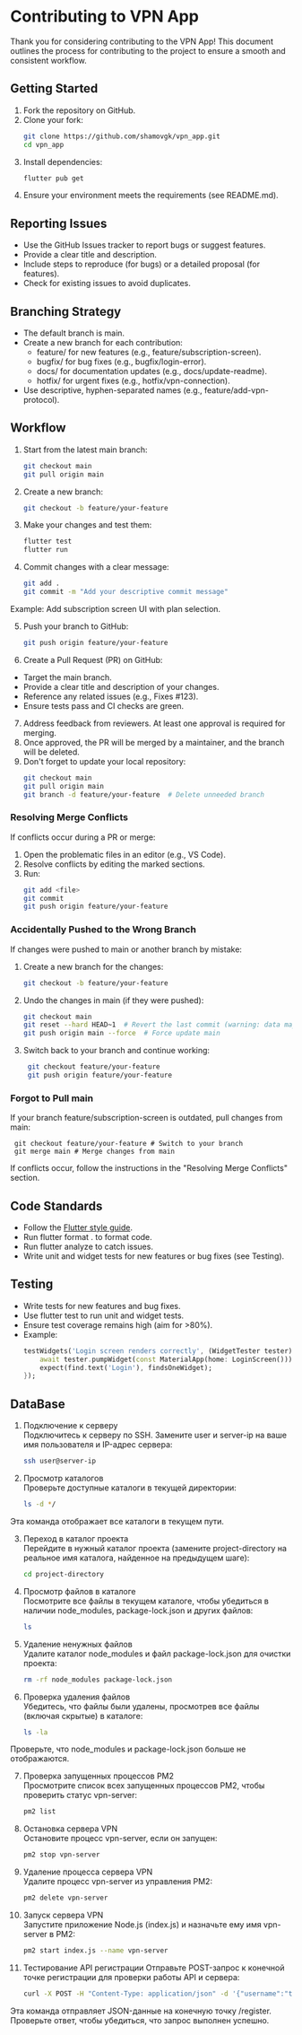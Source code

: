 # Contributing to VPN App

Thank you for considering contributing to the VPN App! This document outlines the process for contributing to the project to ensure a smooth and consistent workflow.

## Getting Started
1. Fork the repository on GitHub.
2. Clone your fork:
   ```bash
   git clone https://github.com/shamovgk/vpn_app.git
   cd vpn_app
3. Install dependencies:
   ```bash
   flutter pub get
4. Ensure your environment meets the requirements (see README.md).

## Reporting Issues
 - Use the GitHub Issues tracker to report bugs or suggest features.
 - Provide a clear title and description.
 - Include steps to reproduce (for bugs) or a detailed proposal (for features).
 - Check for existing issues to avoid duplicates.

## Branching Strategy
 - The default branch is main.
 - Create a new branch for each contribution:
     - feature/<feature-name> for new features (e.g., feature/subscription-screen).
     - bugfix/<bug-description> for bug fixes (e.g., bugfix/login-error).
     - docs/<doc-update> for documentation updates (e.g., docs/update-readme).
     - hotfix/<issue-description> for urgent fixes (e.g., hotfix/vpn-connection).
 - Use descriptive, hyphen-separated names (e.g., feature/add-vpn-protocol).

## Workflow
1. Start from the latest main branch:
    ```bash
    git checkout main
    git pull origin main
2. Create a new branch:
    ```bash
    git checkout -b feature/your-feature
3. Make your changes and test them:
    ```bash
    flutter test
    flutter run
4. Commit changes with a clear message:
    ```bash
    git add .
    git commit -m "Add your descriptive commit message"
    
Example: Add subscription screen UI with plan selection. 

5. Push your branch to GitHub:
   ```bash
   git push origin feature/your-feature  
6. Create a Pull Request (PR) on GitHub:
 - Target the main branch.
 - Provide a clear title and description of your changes.
 - Reference any related issues (e.g., Fixes #123).
 - Ensure tests pass and CI checks are green. 
7. Address feedback from reviewers. At least one approval is required for merging.
8. Once approved, the PR will be merged by a maintainer, and the branch will be deleted.
9. Don't forget to update your local repository:
    ```bash
    git checkout main
    git pull origin main
    git branch -d feature/your-feature  # Delete unneeded branch

### Resolving Merge Conflicts
If conflicts occur during a PR or merge:
1. Open the problematic files in an editor (e.g., VS Code).
2. Resolve conflicts by editing the marked sections.
3. Run:
    ```bash
    git add <file>
    git commit
    git push origin feature/your-feature
    
### Accidentally Pushed to the Wrong Branch
If changes were pushed to main or another branch by mistake:

1. Create a new branch for the changes:
    ```bash
    git checkout -b feature/your-feature
2. Undo the changes in main (if they were pushed):
    ```bash
    git checkout main
    git reset --hard HEAD~1  # Revert the last commit (warning: data may be lost)
    git push origin main --force  # Force update main
3. Switch back to your branch and continue working:
   ```bash
    git checkout feature/your-feature
    git push origin feature/your-feature
   
### Forgot to Pull main  
If your branch feature/subscription-screen is outdated, pull changes from main:

     git checkout feature/your-feature # Switch to your branch
     git merge main # Merge changes from main

If conflicts occur, follow the instructions in the "Resolving Merge Conflicts" section.  

## Code Standards  
 - Follow the [Flutter style guide](https://dart.dev/effective-dart/style).
 - Run flutter format . to format code.
 - Run flutter analyze to catch issues.
 - Write unit and widget tests for new features or bug fixes (see Testing).

## Testing
 - Write tests for new features and bug fixes.
 - Use flutter test to run unit and widget tests.
 - Ensure test coverage remains high (aim for >80%).
 - Example:
    ```dart
    testWidgets('Login screen renders correctly', (WidgetTester tester) async {
        await tester.pumpWidget(const MaterialApp(home: LoginScreen()));
        expect(find.text('Login'), findsOneWidget);
    });

## DataBase
1. Подключение к серверу  
Подключитесь к серверу по SSH. Замените user и server-ip на ваше имя пользователя и IP-адрес сервера:
     ```bash
     ssh user@server-ip
2. Просмотр каталогов  
Проверьте доступные каталоги в текущей директории:
     ```bash
     ls -d */
   
Эта команда отображает все каталоги в текущем пути.  

3. Переход в каталог проекта  
Перейдите в нужный каталог проекта (замените project-directory на реальное имя каталога, найденное на предыдущем шаге):
     ```bash
     cd project-directory
4. Просмотр файлов в каталоге  
Посмотрите все файлы в текущем каталоге, чтобы убедиться в наличии node_modules, package-lock.json и других файлов:
     ```bash
     ls
5. Удаление ненужных файлов  
Удалите каталог node_modules и файл package-lock.json для очистки проекта:
     ```bash
     rm -rf node_modules package-lock.json
6. Проверка удаления файлов  
Убедитесь, что файлы были удалены, просмотрев все файлы (включая скрытые) в каталоге:
     ```bash
     ls -la
   
Проверьте, что node_modules и package-lock.json больше не отображаются.  

7. Проверка запущенных процессов PM2  
Просмотрите список всех запущенных процессов PM2, чтобы проверить статус vpn-server:
     ```bash
     pm2 list
8. Остановка сервера VPN  
Остановите процесс vpn-server, если он запущен:
     ```bash
     pm2 stop vpn-server
9. Удаление процесса сервера VPN  
Удалите процесс vpn-server из управления PM2:
     ```bash
     pm2 delete vpn-server
10. Запуск сервера VPN  
Запустите приложение Node.js (index.js) и назначьте ему имя vpn-server в PM2:
    ```bash
    pm2 start index.js --name vpn-server
11. Тестирование API регистрации
Отправьте POST-запрос к конечной точке регистрации для проверки работы API и сервера:
    ```bash
    curl -X POST -H "Content-Type: application/json" -d '{"username":"testuser","password":"testpass123","email":"test@example.com"}' http://localhost:3000/register

Эта команда отправляет JSON-данные на конечную точку /register. Проверьте ответ, чтобы убедиться, что запрос выполнен успешно.

